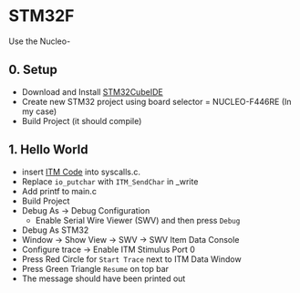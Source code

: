 # STM32F

Use the Nucleo-

## 0. Setup

* Download and Install [STM32CubeIDE](https://www.st.com/en/development-tools/stm32cubeide.html)
* Create new STM32 project using board selector = NUCLEO-F446RE (In my case)
* Build Project (it should compile)

## 1. Hello World

* insert [ITM Code](https://raw.githubusercontent.com/niekiran/Embedded-C/master/All_source_codes/target/itm_send_data.c)
into syscalls.c.
* Replace `io_putchar` with `ITM_SendChar` in _write
* Add printf to main.c
* Build Project
* Debug As -> Debug Configuration
  * Enable Serial Wire Viewer (SWV) and then press `Debug`
* Debug As STM32
* Window -> Show View -> SWV -> SWV Item Data Console
* Configure trace -> Enable ITM Stimulus Port 0
* Press Red Circle for `Start Trace` next to ITM Data Window
* Press Green Triangle `Resume` on top bar
* The message should have been printed out
  
